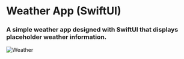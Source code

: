 # Weather App (SwiftUI)

### A simple weather app designed with SwiftUI that displays placeholder weather information.
![Weather](https://github.com/user-attachments/assets/6d3a8841-ec15-437d-9106-d4f877bc5f4c)

